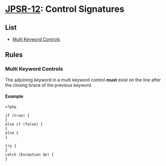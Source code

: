 # [JPSR-12](../JSPR12.md): Control Signatures

## List

- [Multi Keyword Controls](#multi-keyword-controls)

## Rules

### Multi Keyword Controls

The adjoining keyword in a multi keyword control **must** exist on the line after the closing brace of the previous keyword.

#### Example

```
<?php

if (true) {
}
else if (false) {
}
else {
}

try {
}
catch (Exception $e) {
}
```
